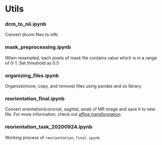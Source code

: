 # Utils
### dcm_to_nii.ipynb
Convert dicom files to nifti.

### mask_preprocessing.ipynb
When resampled, each pixels of mask file contains value which is in a range of 0-1.
Set threshold as 0.5

### organizing_files.ipynb
Organize(move, copy, and remove) files using pandas and os library.

### reorientation_final.ipynb
Convert orientation(corornal, sagittal, axial) of MR image and save it to new file.
For more information, check out [affine transformation](https://nipy.org/nibabel/coordinate_systems.html).

### reorientation_task_20200924.ipynb
Working process of `reorientation_final.ipynb`.

